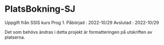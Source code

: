 # PlatsBokning-SJ
Uppgift från SSIS kurs Prog 1. Påbörjad : 2022-10/29 Avslutad : 2022-10/29

Det som behövs ändras i detta projekt är formatteringen på utskriften av platserna.
